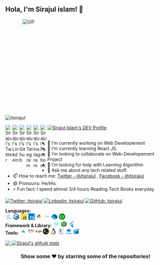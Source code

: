 ## Hola, I'm Sirajul islam! 👋

<img align="right" alt="GIF" src="https://github.com/itsirajul/itsirajul/blob/main/code.gif?raw=true" width="450" height="300" />
<p align="left"> 
  <img src="https://komarev.com/ghpvc/?username=itsirajul&label=Views&color=blue&style=plastic" alt="itsirajul" /> </p>

<a href="https://twitter.com/itsirajul">
  <img align="left" alt="Sirajul's Twitter" width="22px" src="https://cdn.jsdelivr.net/npm/simple-icons@v3/icons/twitter.svg" />
</a>
<a href="https://www.linkedin.com/in/itsirajul/">
  <img align="left" alt="Sirajul's Linkdein" width="22px" src="https://cdn.jsdelivr.net/npm/simple-icons@v3/icons/linkedin.svg" />
</a>
<a href="https://github.com/itsirajul/">
  <img align="left" alt="Sirajul's Github" width="22px" src="https://cdn.jsdelivr.net/npm/simple-icons@v3/icons/github.svg" />
</a>
<a href="https://t.me/loadingparvez">
  <img align="left" alt="Sirajul's Telegram" width="22px" src="https://cdn.jsdelivr.net/npm/simple-icons@v3/icons/telegram.svg" />
</a>
<a href="https://www.instagram.com/itsirajul/">
  <img align="left" alt="Sirajul's Instagram" width="22px" src="https://cdn.jsdelivr.net/npm/simple-icons@v3/icons/instagram.svg" />
</a>
<a href="https://www.facebook.com/itsirajul">
  <img align="left" alt="Sirajul's Facebook" width="22px" src="https://cdn.jsdelivr.net/npm/simple-icons@v3/icons/facebook.svg" />
</a>
<a href="https://dev.to/itsirajul">
  <img src="https://d2fltix0v2e0sb.cloudfront.net/dev-badge.svg" alt="Sirajul Islam's DEV Profile" height="30" width="30">
</a>


<br/>
<br/>




- 🔭 I’m currently working on Web Developement
- 🌱 I’m currently learning React JS.
- 👯 I’m looking to collaborate on Web-Developement Project
- 🤔 I’m looking for help with Learning Algorithm
- 💬 Ask me about any tech related stuff.
- 📫 How to reach me: [Twitter - @itsirajul](https://twitter.com/itsirajul) , [Facebook - @itsirajul](https://www.facebook.com/itsirajul)
- 😄 Pronouns: He/His
- ⚡ Fun fact: I spend almost 3/4 hours Reading Tech Books everyday.

[![Twitter: itsirajul](https://img.shields.io/twitter/follow/itsirajul?style=social)](https://twitter.com/itsirajul)
[![Linkedin: itsirajul](https://img.shields.io/badge/-itsirajul-blue?style=flat-square&logo=Linkedin&logoColor=white&link=https://www.linkedin.com/in/itsirajul/)](https://www.linkedin.com/in/itsirajul/)
[![GitHub: itsirajul](https://img.shields.io/github/followers/itsirajul?label=follow&style=social)](https://github.com/itsirajul)

**Languages:**  
<code><img height="20" src="https://raw.githubusercontent.com/github/explore/80688e429a7d4ef2fca1e82350fe8e3517d3494d/topics/c/c.png"></code>
<code><img height="20" src="https://raw.githubusercontent.com/github/explore/80688e429a7d4ef2fca1e82350fe8e3517d3494d/topics/cpp/cpp.png"></code>
<code><img height="20" src="https://raw.githubusercontent.com/github/explore/80688e429a7d4ef2fca1e82350fe8e3517d3494d/topics/javascript/javascript.png"></code>
<code><img height="20" src="https://raw.githubusercontent.com/github/explore/80688e429a7d4ef2fca1e82350fe8e3517d3494d/topics/typescript/typescript.png"></code>
<code><img height="20" src="https://raw.githubusercontent.com/github/explore/80688e429a7d4ef2fca1e82350fe8e3517d3494d/topics/python/python.png"></code>
<code><img height="20" src="https://raw.githubusercontent.com/github/explore/80688e429a7d4ef2fca1e82350fe8e3517d3494d/topics/java/java.png"></code>
<code><img height="20" src="https://raw.githubusercontent.com/github/explore/80688e429a7d4ef2fca1e82350fe8e3517d3494d/topics/dart/dart.png"></code>
<code><img height="20" src="https://raw.githubusercontent.com/github/explore/80688e429a7d4ef2fca1e82350fe8e3517d3494d/topics/csharp/csharp.png"></code>
<br>
**Framework & Library:**
<code><img height="20" src="https://raw.githubusercontent.com/github/explore/80688e429a7d4ef2fca1e82350fe8e3517d3494d/topics/react/react.png"></code>
<code><img height="20" src="https://raw.githubusercontent.com/github/explore/80688e429a7d4ef2fca1e82350fe8e3517d3494d/topics/nodejs/nodejs.png"></code> 
<code><img height="20" src="https://raw.githubusercontent.com/github/explore/80688e429a7d4ef2fca1e82350fe8e3517d3494d/topics/flutter/flutter.png"></code>
<br>
**Tools:**
<code><img height="20" src="https://raw.githubusercontent.com/github/explore/80688e429a7d4ef2fca1e82350fe8e3517d3494d/topics/azure/azure.png"></code> 
<code><img height="20" src="https://raw.githubusercontent.com/github/explore/80688e429a7d4ef2fca1e82350fe8e3517d3494d/topics/aws/aws.png"></code>
<code><img height="20" src="https://raw.githubusercontent.com/github/explore/80688e429a7d4ef2fca1e82350fe8e3517d3494d/topics/git/git.png"></code>
<code><img height="20" src="https://raw.githubusercontent.com/github/explore/80688e429a7d4ef2fca1e82350fe8e3517d3494d/topics/terminal/terminal.png"></code>
<code><img height="20" src="https://raw.githubusercontent.com/github/explore/80688e429a7d4ef2fca1e82350fe8e3517d3494d/topics/linux/linux.png"></code>
<code><img height="20" src="https://raw.githubusercontent.com/github/explore/80688e429a7d4ef2fca1e82350fe8e3517d3494d/topics/macos/macos.png"></code>
<code><img height="20" src="https://raw.githubusercontent.com/github/explore/80688e429a7d4ef2fca1e82350fe8e3517d3494d/topics/docker/docker.png"></code>
<code><img height="20" src="https://raw.githubusercontent.com/github/explore/80688e429a7d4ef2fca1e82350fe8e3517d3494d/topics/xcode/xcode.png"></code>

<a href="https://github.com/itsirajul">
  <img align="center" src="https://github-readme-stats.vercel.app/api/top-langs/?username=itsirajul&theme=default&hide_langs_below=1" />
</a>

<a href="https://github.com/itsirajul">
 <img align="center" src="https://github-readme-stats.vercel.app/api?username=itsirajul&show_icons=true&theme=default&line_height=27" alt="Sirajul's github stats"/>
</a>




<div align="center">

### Show some ❤️ by starring some of the repositories!

</div>
